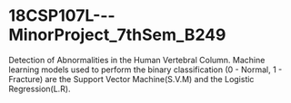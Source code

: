 # 18CSP107L---MinorProject_7thSem_B249
Detection of Abnormalities in the Human Vertebral Column. 
Machine learning models used to perform the binary classification (0 - Normal, 1 - Fracture) are the Support Vector Machine(S.V.M) and the Logistic Regression(L.R).
